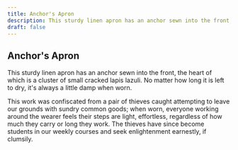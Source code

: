 ```yaml
---
title: Anchor's Apron
description: This sturdy linen apron has an anchor sewn into the front, the heart of which is a cluster of...
draft: false
---
```


## Anchor's Apron

This sturdy linen apron has an anchor sewn into the front, the heart of which is a cluster of
small cracked lapis lazuli. No matter how long it is left to dry, it's always a little damp when
worn.

This work was confiscated from a pair of thieves caught attempting to leave our grounds with
sundry common goods; when worn, everyone working around the wearer feels their steps are light,
effortless, regardless of how much they carry or long they work. The thieves have since become
students in our weekly courses and seek enlightenment earnestly, if clumsily.
